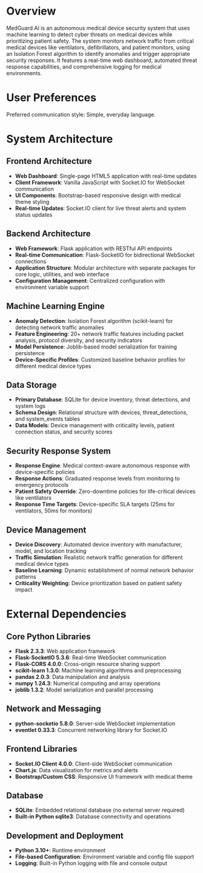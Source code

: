 # Overview

MedGuard AI is an autonomous medical device security system that uses machine learning to detect cyber threats on medical devices while prioritizing patient safety. The system monitors network traffic from critical medical devices like ventilators, defibrillators, and patient monitors, using an Isolation Forest algorithm to identify anomalies and trigger appropriate security responses. It features a real-time web dashboard, automated threat response capabilities, and comprehensive logging for medical environments.

# User Preferences

Preferred communication style: Simple, everyday language.

# System Architecture

## Frontend Architecture
- **Web Dashboard**: Single-page HTML5 application with real-time updates
- **Client Framework**: Vanilla JavaScript with Socket.IO for WebSocket communication
- **UI Components**: Bootstrap-based responsive design with medical theme styling
- **Real-time Updates**: Socket.IO client for live threat alerts and system status updates

## Backend Architecture
- **Web Framework**: Flask application with RESTful API endpoints
- **Real-time Communication**: Flask-SocketIO for bidirectional WebSocket connections
- **Application Structure**: Modular architecture with separate packages for core logic, utilities, and web interface
- **Configuration Management**: Centralized configuration with environment variable support

## Machine Learning Engine
- **Anomaly Detection**: Isolation Forest algorithm (scikit-learn) for detecting network traffic anomalies
- **Feature Engineering**: 20+ network traffic features including packet analysis, protocol diversity, and security indicators
- **Model Persistence**: Joblib-based model serialization for training persistence
- **Device-Specific Profiles**: Customized baseline behavior profiles for different medical device types

## Data Storage
- **Primary Database**: SQLite for device inventory, threat detections, and system logs
- **Schema Design**: Relational structure with devices, threat_detections, and system_events tables
- **Data Models**: Device management with criticality levels, patient connection status, and security scores

## Security Response System
- **Response Engine**: Medical context-aware autonomous response with device-specific policies
- **Response Actions**: Graduated response levels from monitoring to emergency protocols
- **Patient Safety Override**: Zero-downtime policies for life-critical devices like ventilators
- **Response Time Targets**: Device-specific SLA targets (25ms for ventilators, 50ms for monitors)

## Device Management
- **Device Discovery**: Automated device inventory with manufacturer, model, and location tracking
- **Traffic Simulation**: Realistic network traffic generation for different medical device types
- **Baseline Learning**: Dynamic establishment of normal network behavior patterns
- **Criticality Weighting**: Device prioritization based on patient safety impact

# External Dependencies

## Core Python Libraries
- **Flask 2.3.3**: Web application framework
- **Flask-SocketIO 5.3.6**: Real-time WebSocket communication
- **Flask-CORS 4.0.0**: Cross-origin resource sharing support
- **scikit-learn 1.3.0**: Machine learning algorithms and preprocessing
- **pandas 2.0.3**: Data manipulation and analysis
- **numpy 1.24.3**: Numerical computing and array operations
- **joblib 1.3.2**: Model serialization and parallel processing

## Network and Messaging
- **python-socketio 5.8.0**: Server-side WebSocket implementation
- **eventlet 0.33.3**: Concurrent networking library for Socket.IO

## Frontend Libraries
- **Socket.IO Client 4.0.0**: Client-side WebSocket communication
- **Chart.js**: Data visualization for metrics and alerts
- **Bootstrap/Custom CSS**: Responsive UI framework with medical theme

## Database
- **SQLite**: Embedded relational database (no external server required)
- **Built-in Python sqlite3**: Database connectivity and operations

## Development and Deployment
- **Python 3.10+**: Runtime environment
- **File-based Configuration**: Environment variable and config file support
- **Logging**: Built-in Python logging with file and console output
